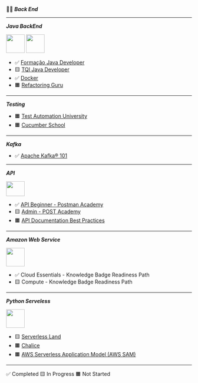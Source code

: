 
👨‍💻 ***Back End***

----
***Java BackEnd***

[<img src="https://hermes.digitalinnovation.one/tracks/f6608227-3917-416e-91e2-6cddaf116bf8.png" width="50" height="50">](Certificacoes/BCHNRTGX.pdf)
[<img src="https://hermes.dio.me/tracks/48e9f018-f7c9-4f0f-b524-cd9223579626.png" width="50" height="50">](Certificacoes/J1NISNGS.jpg)

- ✅ [Formação Java Developer](https://www.dio.me/en)
- 🟨 [TQI Java Developer](https://www.dio.me/en)
- ✅ [Docker](https://www.dio.me/en)
- 🟧 [Refactoring Guru](https://refactoring.guru/)

----
***Testing***
- 🟧 [Test Automation University](https://testautomationu.applitools.com/)
- 🟧 [Cucumber School](https://school.cucumber.io/collections)

----
***Kafka***
- ✅ [Apache Kafka® 101](https://developer.confluent.io/courses/apache-kafka/events/)
----
***API***

[<img src="https://encrypted-tbn0.gstatic.com/images?q=tbn:ANd9GcTH0pm7df5gAmSyFYhuWBsf1oZJth7eqVNfyw&s" width="50" height="40">](https://verify.skilljar.com/c/a7d5ckgvzoj3)

- ✅ [API Beginner - Postman Academy](https://academy.postman.com/path/api-beginner)
- 🟨 [Admin - POST Academy](https://academy.postman.com/path/admin)
- 🟧 [API Documentation Best Practices](https://www.apisecuniversity.com/courses/api-documentation-best-practices)

----
***Amazon Web Service***

[<img src="https://images.credly.com/size/340x340/images/ec621e2a-c8f0-4459-806c-ae11829d372a/image.png" width="50" height="50">](https://www.credly.com/badges/06e59aea-9fa4-4ac6-b76e-9cd29d583e0a)

- ✅ Cloud Essentials - Knowledge Badge Readiness Path
- 🟨 Compute - Knowledge Badge Readiness Path

----
***Python Serveless***

[<img src="https://hermes.dio.me/tracks/aa71615b-e701-4cec-bb64-71ba6974c5fe.png" width="50" height="50">](Certificacoes/HKC9X5AY.pdf)

- 🟨 [Serverless Land](https://serverlessland.com/)
- 🟧 [Chalice](https://aws.github.io/chalice/index.html)
- 🟧 [AWS Serverless Application Model (AWS SAM)](https://docs.aws.amazon.com/serverless-application-model/latest/developerguide/what-is-sam.html)

----
✅ Completed 🟨 In Progress 🟧 Not Started
